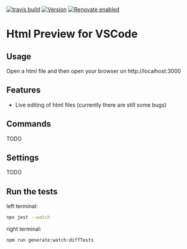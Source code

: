 [![travis build](https://img.shields.io/travis/com/SimonSiefke/vscode-html-preview.svg?style=flat-square)](https://travis-ci.com/SimonSiefke/vscode-html-preview) [![Version](https://vsmarketplacebadge.apphb.com/version/SimonSiefke.html-preview.svg)](https://marketplace.visualstudio.com/items?itemName=SimonSiefke.html-preview) [![Renovate enabled](https://img.shields.io/badge/renovate-enabled-brightgreen.svg)](https://renovatebot.com/)

# Html Preview for VSCode

<!-- TODO demo gif -->

## Usage

Open a html file and then open your browser on http://localhost:3000

## Features

- Live editing of html files (currently there are still some bugs)

## Commands

<!-- TODO commands -->

TODO

## Settings

<!-- TODO settings -->

TODO

## Run the tests

left terminal:

```sh
npx jest --watch
```

right terminal:

```sh
npm run generate:watch:diffTests
```

<!-- TODO bug: type <h1>a</h1>, select a , type b, $node is undefined -->
